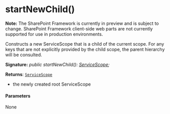 # startNewChild()
**Note:** The SharePoint Framework is currently in preview and is subject to change. SharePoint Framework client-side web parts are not currently supported for use in production environments.



Constructs a new ServiceScope that is a child of the current scope. For any keys that are not explicitly provided by the child scope, the parent hierarchy will be consulted.

**Signature:** _public startNewChild(): [ServiceScope](../sp-core-library/servicescope.md);_

**Returns**: [`ServiceScope`](../sp-core-library/servicescope.md)



- the newly created root ServiceScope

#### Parameters
None


